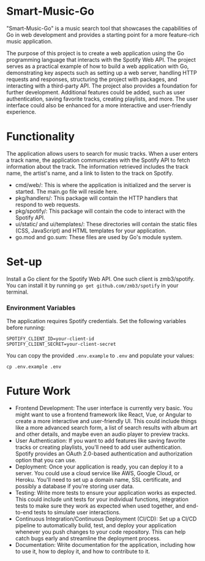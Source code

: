 # Smart-Music-Go

"Smart-Music-Go" is a music search tool that showcases the capabilities of Go in web development and provides a starting point for a more feature-rich music application.

The purpose of this project is to create a web application using the Go programming language that interacts with the Spotify Web API. The project serves as a practical example of how to build a web application with Go, demonstrating key aspects such as setting up a web server, handling HTTP requests and responses, structuring the project with packages, and interacting with a third-party API. The project also provides a foundation for further development. Additional features could be added, such as user authentication, saving favorite tracks, creating playlists, and more. The user interface could also be enhanced for a more interactive and user-friendly experience.

# Functionality
The application allows users to search for music tracks. When a user enters a track name, the application communicates with the Spotify API to fetch information about the track. The information retrieved includes the track name, the artist's name, and a link to listen to the track on Spotify.

- cmd/web/: This is where the application is initialized and the server is started. The main.go file will reside here.
- pkg/handlers/: This package will contain the HTTP handlers that respond to web requests.
- pkg/spotify/: This package will contain the code to interact with the Spotify API.
- ui/static/ and ui/templates/: These directories will contain the static files (CSS, JavaScript) and HTML templates for your application.
- go.mod and go.sum: These files are used by Go's module system.

# Set-up
Install a Go client for the Spotify Web API. One such client is zmb3/spotify.
You can install it by running `go get github.com/zmb3/spotify` in your terminal.

### Environment Variables
The application requires Spotify credentials. Set the following variables before running:

```
SPOTIFY_CLIENT_ID=your-client-id
SPOTIFY_CLIENT_SECRET=your-client-secret
```

You can copy the provided `.env.example` to `.env` and populate your values:

```
cp .env.example .env
```


# Future Work
- Frontend Development: The user interface is currently very basic. You might want to use a frontend framework like React, Vue, or Angular to create a more interactive and user-friendly UI. This could include things like a more advanced search form, a list of search results with album art and other details, and maybe even an audio player to preview tracks.
- User Authentication: If you want to add features like saving favorite tracks or creating playlists, you'll need to add user authentication. Spotify provides an OAuth 2.0-based authentication and authorization option that you can use.
- Deployment: Once your application is ready, you can deploy it to a server. You could use a cloud service like AWS, Google Cloud, or Heroku. You'll need to set up a domain name, SSL certificate, and possibly a database if you're storing user data.
- Testing: Write more tests to ensure your application works as expected. This could include unit tests for your individual functions, integration tests to make sure they work as expected when used together, and end-to-end tests to simulate user interactions.
- Continuous Integration/Continuous Deployment (CI/CD): Set up a CI/CD pipeline to automatically build, test, and deploy your application whenever you push changes to your code repository. This can help catch bugs early and streamline the deployment process.
- Documentation: Write documentation for the application, including how to use it, how to deploy it, and how to contribute to it.
